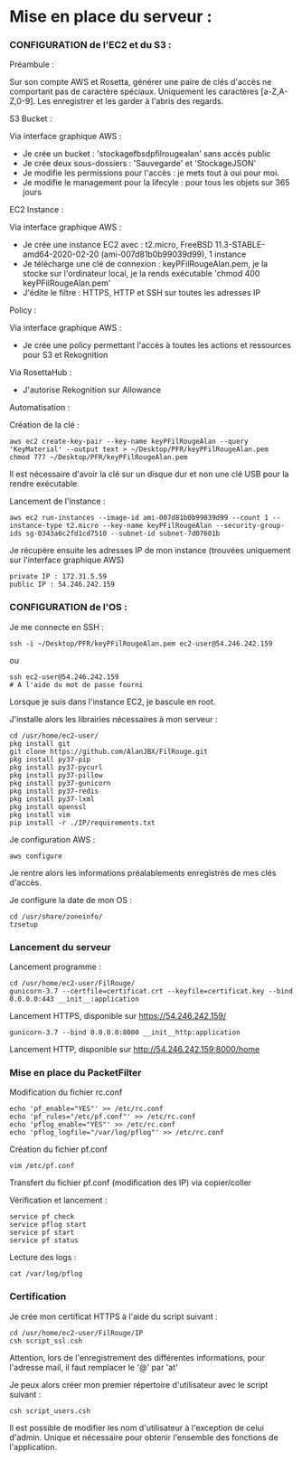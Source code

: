 Mise en place du serveur :
===========================

### CONFIGURATION de l'EC2 et du S3 :

Préambule :

Sur son compte AWS et Rosetta, générer une paire de clés d'accès ne comportant pas de caractère spéciaux. Uniquement les caractères [a-Z,A-Z,0-9].
Les enregistrer et les garder à l'abris des regards.

S3 Bucket :

Via interface graphique AWS : 
- Je crée un bucket : 'stockagefbsdpfilrougealan' sans accès public
- Je crée deux sous-dossiers : 'Sauvegarde' et 'StockageJSON'
- Je modifie les permissions pour l'accès : je mets tout à oui pour moi.
- Je modifie le management pour la lifecyle : pour tous les objets sur 365 jours

EC2 Instance :

Via interface graphique AWS :
- Je crée une instance EC2 avec : t2.micro, FreeBSD 11.3-STABLE-amd64-2020-02-20 (ami-007d81b0b99039d99), 1 instance
- Je télécharge une clé de connexion : keyPFilRougeAlan.pem, je la stocke sur l'ordinateur local, je la rends exécutable 'chmod 400 keyPFilRougeAlan.pem'
- J'édite le filtre : HTTPS, HTTP et SSH sur toutes les adresses IP

Policy :

Via interface graphique AWS :
- Je crée une policy permettant l'accès à toutes les actions et ressources pour S3 et Rekognition

Via RosettaHub :
- J'autorise Rekognition sur Allowance

Automatisation :

Création de la clé : 
```
aws ec2 create-key-pair --key-name keyPFilRougeAlan --query 'KeyMaterial' --output text > ~/Desktop/PFR/keyPFilRougeAlan.pem
chmod 777 ~/Desktop/PFR/keyPFilRougeAlan.pem
```
Il est nécessaire d'avoir la clé sur un disque dur et non une clé USB pour la rendre exécutable.

Lancement de l'instance :
```
aws ec2 run-instances --image-id ami-007d81b0b99039d99 --count 1 --instance-type t2.micro --key-name keyPFilRougeAlan --security-group-ids sg-0343a6c2fd1cd7510 --subnet-id subnet-7d07601b
````

Je récupère ensuite les adresses IP de mon instance (trouvées uniquement sur l'interface graphique AWS)
```
private IP : 172.31.5.59
public IP : 54.246.242.159
```

### CONFIGURATION de l'OS :

Je me connecte en SSH : 
```
ssh -i ~/Desktop/PFR/keyPFilRougeAlan.pem ec2-user@54.246.242.159
```
ou
```
ssh ec2-user@54.246.242.159
# A l'aide du mot de passe fourni
```

Lorsque je suis dans l'instance EC2, je bascule en root.

J'installe alors les librairies nécessaires à mon serveur :

```
cd /usr/home/ec2-user/
pkg install git
git clone https://github.com/AlanJBX/FilRouge.git
pkg install py37-pip
pkg install py37-pycurl
pkg install py37-pillow
pkg install py37-gunicorn
pkg install py37-redis
pkg install py37-lxml
pkg install openssl
pkg install vim
pip install -r ./IP/requirements.txt
```

Je configuration AWS :

```
aws configure
```
Je rentre alors les informations préalablements enregistrés de mes clés d'accès.

Je configure la date de mon OS :
```
cd /usr/share/zoneinfo/
tzsetup
```

### Lancement du serveur

Lancement programme :
```
cd /usr/home/ec2-user/FilRouge/
gunicorn-3.7 --certfile=certificat.crt --keyfile=certificat.key --bind 0.0.0.0:443 __init__:application
```

Lancement HTTPS, disponible sur https://54.246.242.159/
```
gunicorn-3.7 --bind 0.0.0.0:8000 __init__http:application
```
Lancement HTTP, disponible sur http://54.246.242.159:8000/home

###  Mise en place du PacketFilter

Modification du fichier rc.conf
```
echo 'pf_enable="YES"' >> /etc/rc.conf
echo 'pf_rules="/etc/pf.conf"' >> /etc/rc.conf
echo 'pflog_enable="YES"' >> /etc/rc.conf
echo 'pflog_logfile="/var/log/pflog"' >> /etc/rc.conf
```
Création du fichier pf.conf
```
vim /etc/pf.conf
```
Transfert du fichier pf.conf (modification des IP) via copier/coller

Vérification et lancement :
```
service pf check
service pflog start
service pf start
service pf status
```
Lecture des logs :
```
cat /var/log/pflog
```

### Certification

Je crée mon certificat HTTPS à l'aide du script suivant :
```
cd /usr/home/ec2-user/FilRouge/IP
csh script_ssl.csh
```
Attention, lors de l'enregistrement des différentes informations, pour l'adresse mail, il faut remplacer le '@' par 'at'

Je peux alors créer mon premier répertoire d'utilisateur avec le script suivant :
```
csh script_users.csh
```
Il est possible de modifier les nom d'utilisateur à l'exception de celui d'admin. Unique et nécessaire pour obtenir l'ensemble des fonctions de l'application.
